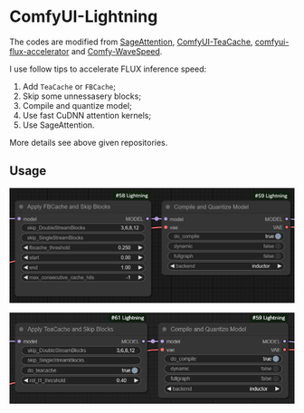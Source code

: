 # ComfyUI-Lightning

The codes are modified from [SageAttention](https://github.com/thu-ml/SageAttention), [ComfyUI-TeaCache](https://github.com/welltop-cn/ComfyUI-TeaCache), [comfyui-flux-accelerator](https://github.com/discus0434/comfyui-flux-accelerator) and [Comfy-WaveSpeed](https://github.com/chengzeyi/Comfy-WaveSpeed).

I use follow tips to accelerate FLUX inference speed:

1. Add `TeaCache` or `FBCache`;
2. Skip some unnessasery blocks;
3. Compile and quantize model;
4. Use fast CuDNN attention kernels;
5. Use SageAttention.

More details see above given repositories.

## Usage

![fbcache_and_skip_blocks](./assets/fbcache_and_skip_blocks.png)

![teacache_and_skip_blocks](./assets/teacache_and_skip_blocks.png)
